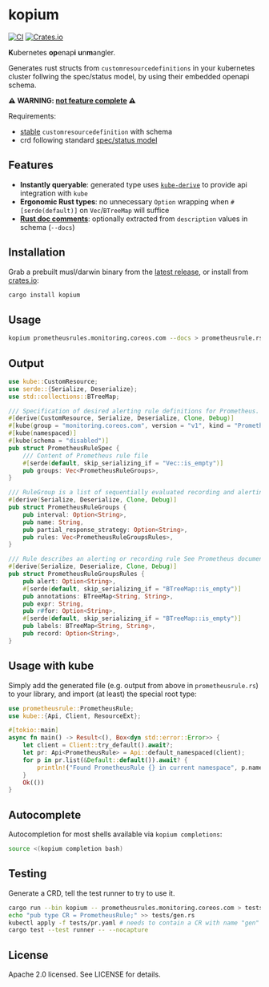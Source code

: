 # kopium

[![CI](https://github.com/kube-rs/kopium/actions/workflows/release.yml/badge.svg)](https://github.com/kube-rs/kopium/actions/workflows/release.yml)
[![Crates.io](https://img.shields.io/crates/v/kopium.svg)](https://crates.io/crates/kopium)

**K**ubernetes **op**enap**i** **u**n**m**angler.

Generates rust structs from `customresourcedefinitions` in your kubernetes cluster follwing the spec/status model, by using their embedded openapi schema.

**⚠️ WARNING: [not feature complete](https://github.com/kube-rs/kopium/issues) ⚠️**

Requirements:

- [stable](https://kubernetes.io/blog/2019/09/18/kubernetes-1-16-release-announcement/#custom-resources-reach-general-availability) `customresourcedefinition` with schema
- crd following standard [spec/status model](https://kubernetes.io/docs/concepts/overview/working-with-objects/kubernetes-objects/#object-spec-and-status)

## Features

- **Instantly queryable**: generated type uses [`kube-derive`](https://docs.rs/kube/latest/kube/derive.CustomResource.html) to provide api integration with `kube`
- **Ergonomic Rust types**: no unnecessary `Option` wrapping when `#[serde(default)]` on `Vec`/`BTreeMap` will suffice
- **[Rust doc comments](https://doc.rust-lang.org/rust-by-example/meta/doc.html#doc-comments)**: optionally extracted from `description` values in schema (`--docs`)

## Installation

Grab a prebuilt musl/darwin binary from the [latest release](https://github.com/kube-rs/kopium/releases), or install from [crates.io](https://crates.io/crates/kopium):

```sh
cargo install kopium
```

## Usage

```sh
kopium prometheusrules.monitoring.coreos.com --docs > prometheusrule.rs
```

## Output

```rust
use kube::CustomResource;
use serde::{Serialize, Deserialize};
use std::collections::BTreeMap;

/// Specification of desired alerting rule definitions for Prometheus.
#[derive(CustomResource, Serialize, Deserialize, Clone, Debug)]
#[kube(group = "monitoring.coreos.com", version = "v1", kind = "PrometheusRule", plural = "prometheusrules")]
#[kube(namespaced)]
#[kube(schema = "disabled")]
pub struct PrometheusRuleSpec {
    /// Content of Prometheus rule file
    #[serde(default, skip_serializing_if = "Vec::is_empty")]
    pub groups: Vec<PrometheusRuleGroups>,
}

/// RuleGroup is a list of sequentially evaluated recording and alerting rules. Note: PartialResponseStrategy is only used by ThanosRuler and will be ignored by Prometheus instances.  Valid values for this field are 'warn' or 'abort'.  More info: https://github.com/thanos-io/thanos/blob/master/docs/components/rule.md#partial-response
#[derive(Serialize, Deserialize, Clone, Debug)]
pub struct PrometheusRuleGroups {
    pub interval: Option<String>,
    pub name: String,
    pub partial_response_strategy: Option<String>,
    pub rules: Vec<PrometheusRuleGroupsRules>,
}

/// Rule describes an alerting or recording rule See Prometheus documentation: [alerting](https://www.prometheus.io/docs/prometheus/latest/configuration/alerting_rules/) or [recording](https://www.prometheus.io/docs/prometheus/latest/configuration/recording_rules/#recording-rules) rule
#[derive(Serialize, Deserialize, Clone, Debug)]
pub struct PrometheusRuleGroupsRules {
    pub alert: Option<String>,
    #[serde(default, skip_serializing_if = "BTreeMap::is_empty")]
    pub annotations: BTreeMap<String, String>,
    pub expr: String,
    pub r#for: Option<String>,
    #[serde(default, skip_serializing_if = "BTreeMap::is_empty")]
    pub labels: BTreeMap<String, String>,
    pub record: Option<String>,
}
```

## Usage with kube

Simply add the generated file (e.g. output from above in `prometheusrule.rs`) to your library, and import (at least) the special root type:


```rust
use prometheusrule::PrometheusRule;
use kube::{Api, Client, ResourceExt};

#[tokio::main]
async fn main() -> Result<(), Box<dyn std::error::Error>> {
    let client = Client::try_default().await?;
    let pr: Api<PrometheusRule> = Api::default_namespaced(client);
    for p in pr.list(&Default::default()).await? {
        println!("Found PrometheusRule {} in current namespace", p.name());
    }
    Ok(())
}
```

## Autocomplete

Autocompletion for most shells available via `kopium completions`:

```sh
source <(kopium completion bash)
```

## Testing

Generate a CRD, tell the test runner to try to use it.

```sh
cargo run --bin kopium -- prometheusrules.monitoring.coreos.com > tests/gen.rs
echo "pub type CR = PrometheusRule;" >> tests/gen.rs
kubectl apply -f tests/pr.yaml # needs to contain a CR with name "gen"
cargo test --test runner -- --nocapture
```

## License

Apache 2.0 licensed. See LICENSE for details.
